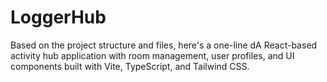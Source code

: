 # LoggerHub
Based on the project structure and files, here's a one-line dA React-based activity hub application with room management, user profiles, and UI components built with Vite, TypeScript, and Tailwind CSS.
